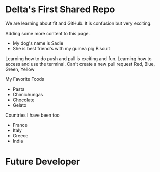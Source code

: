# Delta's First Shared Repo

We are learning about fit and GitHub. It is confusion but very exciting.

Adding some more content to this page. 

- My dog's name is Sadie
- She is best friend's with my guinea pig Biscuit

Learning how to do push and pull is exciting and fun.
Learning how to access and use the terminal.
Can't create a new pull request
Red, Blue, Green, Yellow

My Favorite Foods
- Pasta
- Chimichungas
- Chocolate
- Gelato

Countries I have been too
- France
- Italy
- Greece
- India

# Future Developer